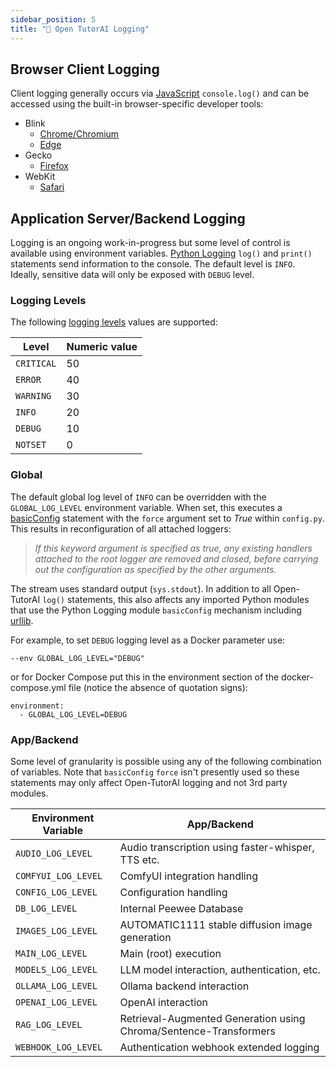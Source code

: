 ```yaml
---
sidebar_position: 5
title: "📜 Open TutorAI Logging"
---
```


## Browser Client Logging ##

Client logging generally occurs via [JavaScript](https://developer.mozilla.org/en-US/docs/Web/API/console/log_static) `console.log()` and can be accessed using the built-in browser-specific developer tools:

* Blink
  * [Chrome/Chromium](https://developer.chrome.com/docs/devtools/)
  * [Edge](https://learn.microsoft.com/en-us/microsoft-edge/devtools-guide-chromium/overview)
* Gecko
  * [Firefox](https://firefox-source-docs.mozilla.org/devtools-user/)
* WebKit
  * [Safari](https://developer.apple.com/safari/tools/)

## Application Server/Backend Logging ##

Logging is an ongoing work-in-progress but some level of control is available using environment variables. [Python Logging](https://docs.python.org/3/howto/logging.html) `log()` and `print()` statements send information to the console. The default level is `INFO`. Ideally, sensitive data will only be exposed with `DEBUG` level.

### Logging Levels ###

The following [logging levels](https://docs.python.org/3/howto/logging.html#logging-levels) values are supported:

| Level      | Numeric value |
| ---------- | ------------- |
| `CRITICAL` | 50            |
| `ERROR`    | 40            |
| `WARNING`  | 30            |
| `INFO`     | 20            |
| `DEBUG`    | 10            |
| `NOTSET`   | 0             |

### Global ###

The default global log level of `INFO` can be overridden with the `GLOBAL_LOG_LEVEL` environment variable. When set, this executes a [basicConfig](https://docs.python.org/3/library/logging.html#logging.basicConfig) statement with the `force` argument set to *True* within `config.py`. This results in reconfiguration of all attached loggers:
> *If this keyword argument is specified as true, any existing handlers attached to the root logger are removed and closed, before carrying out the configuration as specified by the other arguments.*

The stream uses standard output (`sys.stdout`). In addition to all Open-TutorAI `log()` statements, this also affects any imported Python modules that use the Python Logging module `basicConfig` mechanism including [urllib](https://docs.python.org/3/library/urllib.html).

For example, to set `DEBUG` logging level as a Docker parameter use:

```
--env GLOBAL_LOG_LEVEL="DEBUG"
```

or for Docker Compose put this in the environment section of the docker-compose.yml file (notice the absence of quotation signs):
```
environment:
  - GLOBAL_LOG_LEVEL=DEBUG
```

### App/Backend ###

Some level of granularity is possible using any of the following combination of variables. Note that `basicConfig` `force` isn't presently used so these statements may only affect Open-TutorAI logging and not 3rd party modules.

| Environment Variable | App/Backend                                                       |
| -------------------- | ----------------------------------------------------------------- |
| `AUDIO_LOG_LEVEL`    | Audio transcription using faster-whisper, TTS etc.                |
| `COMFYUI_LOG_LEVEL`  | ComfyUI integration handling                                      |
| `CONFIG_LOG_LEVEL`   | Configuration handling                                            |
| `DB_LOG_LEVEL`       | Internal Peewee Database                                          |
| `IMAGES_LOG_LEVEL`   | AUTOMATIC1111 stable diffusion image generation                   |
| `MAIN_LOG_LEVEL`     | Main (root) execution                                             |
| `MODELS_LOG_LEVEL`   | LLM model interaction, authentication, etc.                       |
| `OLLAMA_LOG_LEVEL`   | Ollama backend interaction                                        |
| `OPENAI_LOG_LEVEL`   | OpenAI interaction                                                |
| `RAG_LOG_LEVEL`      | Retrieval-Augmented Generation using Chroma/Sentence-Transformers |
| `WEBHOOK_LOG_LEVEL`  | Authentication webhook extended logging                           |
